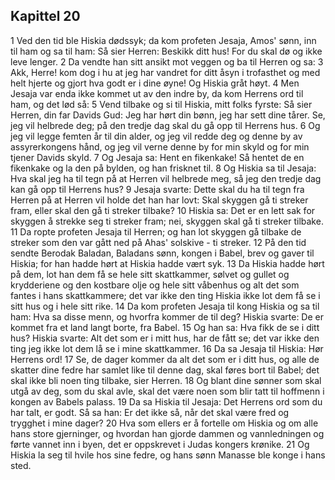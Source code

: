 ## Kapittel 20

1 Ved den tid ble Hiskia dødssyk; da kom profeten Jesaja, Amos' sønn, inn til ham og sa til ham: Så sier Herren: Beskikk ditt hus! For du skal dø og ikke leve lenger.
2 Da vendte han sitt ansikt mot veggen og ba til Herren og sa:
3 Akk, Herre! kom dog i hu at jeg har vandret for ditt åsyn i trofasthet og med helt hjerte og gjort hva godt er i dine øyne! Og Hiskia gråt høyt.
4 Men Jesaja var enda ikke kommet ut av den indre by, da kom Herrens ord til ham, og det lød så:
5 Vend tilbake og si til Hiskia, mitt folks fyrste: Så sier Herren, din far Davids Gud: Jeg har hørt din bønn, jeg har sett dine tårer. Se, jeg vil helbrede deg; på den tredje dag skal du gå opp til Herrens hus.
6 Og jeg vil legge femten år til din alder, og jeg vil redde deg og denne by av assyrerkongens hånd, og jeg vil verne denne by for min skyld og for min tjener Davids skyld.
7 Og Jesaja sa: Hent en fikenkake! Så hentet de en fikenkake og la den på bylden, og han frisknet til.
8 Og Hiskia sa til Jesaja: Hva skal jeg ha til tegn på at Herren vil helbrede meg, så jeg den tredje dag kan gå opp til Herrens hus?
9 Jesaja svarte: Dette skal du ha til tegn fra Herren på at Herren vil holde det han har lovt: Skal skyggen gå ti streker fram, eller skal den gå ti streker tilbake?
10 Hiskia sa: Det er en lett sak for skyggen å strekke seg ti streker fram; nei, skyggen skal gå ti streker tilbake.
11 Da ropte profeten Jesaja til Herren; og han lot skyggen gå tilbake de streker som den var gått ned på Ahas' solskive - ti streker.
12 På den tid sendte Berodak Baladan, Baladans sønn, kongen i Babel, brev og gaver til Hiskia; for han hadde hørt at Hiskia hadde vært syk.
13 Da Hiskia hadde hørt på dem, lot han dem få se hele sitt skattkammer, sølvet og gullet og krydderiene og den kostbare olje og hele sitt våbenhus og alt det som fantes i hans skattkammere; det var ikke den ting Hiskia ikke lot dem få se i sitt hus og i hele sitt rike.
14 Da kom profeten Jesaja til kong Hiskia og sa til ham: Hva sa disse menn, og hvorfra kommer de til deg? Hiskia svarte: De er kommet fra et land langt borte, fra Babel.
15 Og han sa: Hva fikk de se i ditt hus? Hiskia svarte: Alt det som er i mitt hus, har de fått se; det var ikke den ting jeg ikke lot dem lå se i mine skattkammer.
16 Da sa Jesaja til Hiskia: Hør Herrens ord!
17 Se, de dager kommer da alt det som er i ditt hus, og alle de skatter dine fedre har samlet like til denne dag, skal føres bort til Babel; det skal ikke bli noen ting tilbake, sier Herren.
18 Og blant dine sønner som skal utgå av deg, som du skal avle, skal det være noen som blir tatt til hoffmenn i kongen av Babels palass.
19 Da sa Hiskia til Jesaja: Det Herrens ord som du har talt, er godt. Så sa han: Er det ikke så, når det skal være fred og trygghet i mine dager?
20 Hva som ellers er å fortelle om Hiskia og om alle hans store gjerninger, og hvordan han gjorde dammen og vannledningen og førte vannet inn i byen, det er oppskrevet i Judas kongers krønike.
21 Og Hiskia la seg til hvile hos sine fedre, og hans sønn Manasse ble konge i hans sted.
